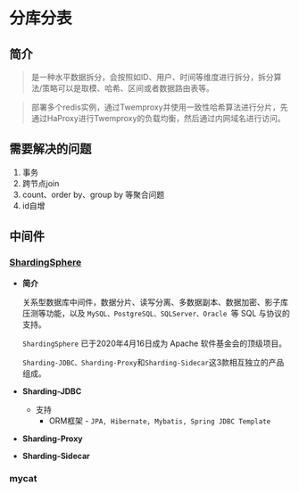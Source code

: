 # 分库分表

## 简介

> 是一种水平数据拆分，会按照如ID、用户、时间等维度进行拆分，拆分算法/策略可以是取模、哈希、区间或者数据路由表等。



> 部署多个redis实例，通过Twemproxy并使用一致性哈希算法进行分片，先通过HaProxy进行Twemproxy的负载均衡，然后通过内网域名进行访问。

## 需要解决的问题

1. 事务
2. 跨节点join
3. count、order by、group by 等聚合问题
4. id自增

## 中间件

### [ShardingSphere](http://shardingsphere.apache.org/)

- **简介**

  关系型数据库中间件，数据分片、读写分离、多数据副本、数据加密、影子库压测等功能，以及 `MySQL、PostgreSQL、SQLServer、Oracle `等 SQL 与协议的支持。

  `ShardingSphere` 已于2020年4月16日成为 Apache 软件基金会的顶级项目。

  `Sharding-JDBC、Sharding-Proxy`和`Sharding-Sidecar`这3款相互独立的产品组成。

- **Sharding-JDBC**

  - 支持
    - ORM框架  - `JPA, Hibernate, Mybatis, Spring JDBC Template`

- **Sharding-Proxy**

- **Sharding-Sidecar**

### mycat

